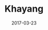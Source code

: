 ---
title: "Khayang"
date: 2017-03-23
publishdate: 2017-03-24

domain:
  - name: "khayang.com"
    hosting: "gmail"
    email:
    - name: "Admin Khayang"
      email: "admin@khayang.com"
      status: "Active"
      login: "2021/12/02 22:49:35"
      usage: "0.02" 
    - name: "ashvin -"
      email: "ashvin@khayang.com"
      status: "Active"
      login: "2022/05/21 21:08:05"
      usage: "33.27" 
    - name: "HR -"
      email: "hr@khayang.com"
      status: "Active"
      login: "2021/01/07 23:18:08"
      usage: "2.36" 
    - name: "LIM "
      email: "lim@khayang.com"
      status: "Active"
      login: "2022/03/07 07:02:56"
      usage: "2.85" 
    - name: "mur.acc -"
      email: "mur.acc@khayang.com"
      status: "Active"
      login: "2022/05/18 22:13:27"
      usage: "15.02" 
    - name: "operation2 -"
      email: "operation2@khayang.com"
      status: "Active"
      login: "2022/05/23 21:37:58"
      usage: "8.47" 
    - name: "ows -"
      email: "ows@khayang.com"
      status: "Active"
      login: "2022/05/23 07:34:43"
      usage: "26.2" 
    - name: "See Thong Foo"
      email: "seethong.f@khayang.com"
      status: "Active"
      login: "2022/05/24 04:49:00"
      usage: "4.73" 
    - name: "shinajii -"
      email: "shinajii@khayang.com"
      status: "Active"
      login: "2022/03/14 01:17:31"
      usage: "0.0" 
    - name: "shipping -"
      email: "shipping@khayang.com"
      status: "Active"
      login: "2022/05/24 07:41:58"
      usage: "17.11"
  - name: "000.khayang.com"
    hosting: "gmail"
    email:
    - name: "cindy -"
      email: "cindy@000.khayang.com"
      status: "Active"
      login: "2022/05/13 03:46:20"
      usage: "5.72"
    - name: "hsh -"
      email: "hsh@000.khayang.com"
      status: "Active"
      login: "2022/02/01 09:47:24"
      usage: "6.64"
    - name: "kimberly -"
      email: "kimberly@000.khayang.com"
      status: "Active"
      login: "2022/05/24 16:06:52"
      usage: "5.86"
    - name: "Msia Acc"
      email: "msiaacc@000.khayang.com"
      status: "Active"
      login: "2022/05/25 04:00:11"
      usage: "9.91"
    - name: "msiaacc2 shinajii"
      email: "msiaacc2.shinajii@000.khayang.com"
      status: "Active"
      login: "2017/01/03 02:19:45"
      usage: "4.88"
    - name: "mur.acc2 -"
      email: "mur.acc2@000.khayang.com"
      status: "Active"
      login: "2022/05/25 02:02:57"
      usage: "8.53"
    - name: "muradmin -"
      email: "muradmin@000.khayang.com"
      status: "Active"
      login: "2022/05/25 02:31:52"
      usage: "5.33"
    - name: "muradmin 2"
      email: "muradmin2@000.khayang.com"
      status: "Active"
      login: "2022/05/25 23:49:48"
      usage: "10.96"
    - name: "operation 3"
      email: "operation3@000.khayang.com"
      status: "Active"
      login: "2022/05/24 15:34:56"
      usage: "6.33"
    - name: "shipping2 -"
      email: "shipping2@000.khayang.com"
      status: "Active"
      login: "2022/05/24 22:33:36"
      usage: "7.09"
---